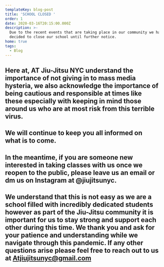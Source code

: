 ```yaml
---
templateKey: blog-post
title: 'SCHOOL CLOSED '
order: 1
date: 2020-03-16T20:15:00.000Z
description: >-
  Due to the recent events that are taking place in our community we have
  decided to close our school until further notice. 
home: true
tags:
  - Blog
---
```

## Here at, AT Jiu-Jitsu NYC understand the importance of not giving in to mass media hysteria, we also acknowledge the importance of being cautious and responsible at times like these especially with keeping in mind those around us who are at most risk from this terrible virus.

## We will continue to keep you all informed on what is to come. 

## In the meantime, if you are someone new interested in taking classes with us once we reopen to the public, please leave us an email or dm us on Instagram at @jiujitsunyc. 

## We understand that this is not easy as we are a school filled with incredibly dedicated students however as part of the Jiu-Jitsu community it is important for us to stay strong and support each other during this time. We thank you and ask for your patience and understanding while we navigate through this pandemic. If any other questions arise please feel free to reach out to us at Atjiujitsunyc@gmail.com
